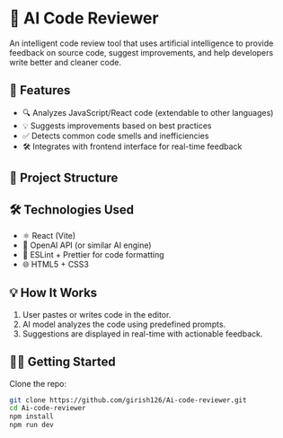 # 🧠 AI Code Reviewer

An intelligent code review tool that uses artificial intelligence to provide feedback on source code, suggest improvements, and help developers write better and cleaner code.

## 🚀 Features

- 🔍 Analyzes JavaScript/React code (extendable to other languages)
- 💡 Suggests improvements based on best practices
- ✅ Detects common code smells and inefficiencies
- 🛠️ Integrates with frontend interface for real-time feedback

## 📂 Project Structure


## 🛠️ Technologies Used

- ⚛️ React (Vite)
- 🧠 OpenAI API (or similar AI engine)
- 🧪 ESLint + Prettier for code formatting
- 🌐 HTML5 + CSS3

## 💡 How It Works

1. User pastes or writes code in the editor.
2. AI model analyzes the code using predefined prompts.
3. Suggestions are displayed in real-time with actionable feedback.

## 🧑‍💻 Getting Started

Clone the repo:

```bash
git clone https://github.com/girish126/Ai-code-reviewer.git
cd Ai-code-reviewer
npm install
npm run dev
